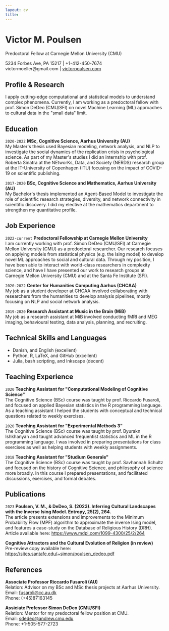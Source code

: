 ```yaml
---
layout: cv
title: 
---
```

# Victor M. Poulsen
Predoctoral Fellow at Carnegie Mellon University (CMU)

<div id="webaddress">
    5234 Forbes Ave, PA 15217 
  |  +1-412-450-7674
</div>
<div id="webaddress">
    victormoeller@gmail.com
  |  <a href="https://victorpoulsen.com/">victorpoulsen.com</a>
</div>

## Profile & Research
I apply cutting-edge computational and statistical models to understand complex phenomena. Currently, I am working as a predoctoral fellow with prof. Simon DeDeo (CMU/SFI) on novel Machine Learning (ML) approaches to cultural data in the "small data" limit. 

## Education

`2020-2022`
__MSc, Cognitive Science, Aarhus University (AU)__ <br/>
My Master's thesis used Bayesian modeling, network analysis, and NLP to investigate the social dynamics of the replication crisis in psychological science. As part of my Master's studies I did an internship with prof. Roberta Sinatra at the NEtworKs, Data, and Society (NERDS) research group at the IT-University of Copenhagen (ITU) focusing on the impact of COVID-19 on scientific publishing. 

`2017-2020`
__BSc, Cognitive Science and Mathematics, Aarhus University (AU)__ <br/>
My Bachelor's thesis implemented an Agent-Based Model to investigate the role of scientific research strategies, diversity, and network connectivity in scientific discovery. I did my elective at the mathematics department to strengthen my quantitative profile. 

## Job Experience 

`2022-current` 
__Predoctoral Fellowship at Carnegie Mellon University__ <br/>
I am currently working with prof. Simon DeDeo (CMU/SFI) at Carnegie Mellon University (CMU) as a predoctoral researcher. Our research focuses on applying models from statistical physics (e.g. the Ising model) to develop novel ML approaches to social and cultural data. Through my position, I have been able to interact with world-class researchers in complexity science, and have I have presented our work to research groups at Carnegie Mellon University (CMU) and at the Santa Fe Institute (SFI). 

`2020-2022`
__Center for Humanities Computing Aarhus (CHCAA)__ <br/>
My job as a student developer at CHCAA involved collaborating with researchers from the humanities to develop analysis pipelines, mostly focusing on NLP and social network analysis.

`2019-2020`
__Research Assistant at Music in the Brain (MiB)__ <br/>
My job as a research assistant at MiB involved conducting fMRI and MEG imaging, behavioural testing, data analysis, planning, and recruiting.  

## Technical Skills and Languages
* Danish, and English (excellent)
* Python, R, LaTeX, and GitHub (excellent) 
* Julia, bash scripting, and Inkscape (decent)

## Teaching Experience
`2020`
__Teaching Assistant for "Computational Modeling of Cognitive Science"__ <br/>
The Cognitive Science (BSc) course was taught by prof. Riccardo Fusaroli, and focused on applied Bayesian statistics in the R programming language. As a teaching assistant I helped the students with conceptual and technical questions related to weekly exercises. 

`2020`
__Teaching Assistant for "Experimental Methods 3"__ <br/>
The Cognitive Science (BSc) course was taught by prof. Byurakn Ishkhanyan and taught advanced frequentist statistics and ML in the R programming language. I was involved in preparing presentations for class exercises as well as helping students with weekly assignments. 

`2018`
__Teaching Assistant for "Studium Generale"__ <br/>
The Cognitive Science (BSc) course was taught by prof. Savhannah Schultz and focused on the history of Cognitive Science, and philosophy of science more broadly. In this course I prepared presentations, and facilitated discussions, exercises, and formal debates. 

## Publications

`2023` 
__Poulsen, V. M., & DeDeo, S. (2023). Inferring Cultural Landscapes with the Inverse Ising Model. Entropy, 25(2), 264.__ <br/> 
The article presents extensions and improvements to the Minimum Probability Flow (MPF) algorithm to approximate the inverse Ising model, and features a case-study on the Database of Religious History (DRH). Article available here: https://www.mdpi.com/1099-4300/25/2/264

__Cognitive Attractors and the Cultural Evolution of Religion (in review)__ <br/>
Pre-review copy available here: https://sites.santafe.edu/~simon/poulsen_dedeo.pdf

## References
__Associate Professor Riccardo Fusaroli (AU)__ <br/>
Relation: Advisor on my BSc and MSc thesis projects at Aarhus University. <br/>
Email: fusaroli@cc.au.dk <br/>
Phone: (+45)87163145

__Assiciate Professor Simon DeDeo (CMU/SFI)__ <br/>
Relation: Mentor for my predoctoral fellow position at CMU. <br/>
Email: sdedeo@andrew.cmu.edu <br/>
Phone: +1-505-577-2723

<!-- ### Footer

Last updated: March 2023 -->


